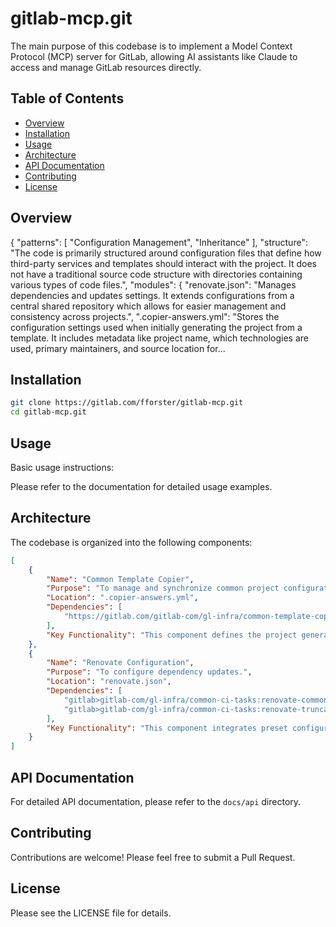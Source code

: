 # gitlab-mcp.git

The main purpose of this codebase is to implement a Model Context Protocol (MCP) server for GitLab, allowing AI assistants like Claude to access and manage GitLab resources directly.

## Table of Contents

- [Overview](#overview)
- [Installation](#installation)
- [Usage](#usage)
- [Architecture](#architecture)
- [API Documentation](#api-documentation)
- [Contributing](#contributing)
- [License](#license)

## Overview

{ "patterns": [ "Configuration Management", "Inheritance" ], "structure": "The code is primarily structured around configuration files that define how third-party services and templates should interact with the project. It does not have a traditional source code structure with directories containing various types of code files.", "modules": { "renovate.json": "Manages dependencies and updates settings. It extends configurations from a central shared repository which allows for easier management and consistency across projects.", ".copier-answers.yml": "Stores the configuration settings used when initially generating the project from a template. It includes metadata like project name, which technologies are used, primary maintainers, and source location for...

## Installation

```bash
git clone https://gitlab.com/fforster/gitlab-mcp.git
cd gitlab-mcp.git
```

## Usage

Basic usage instructions:

Please refer to the documentation for detailed usage examples.

## Architecture

The codebase is organized into the following components:

```json
[
    {
        "Name": "Common Template Copier",
        "Purpose": "To manage and synchronize common project configurations automatically.",
        "Location": ".copier-answers.yml",
        "Dependencies": [
            "https://gitlab.com/gitlab-com/gl-infra/common-template-copier.git"
        ],
        "Key Functionality": "This component defines the project generation template, including programming languages used (Golang), project ownership, and configuration for GitLab-specific features such as enterprise license settings."
    },
    {
        "Name": "Renovate Configuration",
        "Purpose": "To configure dependency updates.",
        "Location": "renovate.json",
        "Dependencies": [
            "gitlab>gitlab-com/gl-infra/common-ci-tasks:renovate-common",
            "gitlab>gitlab-com/gl-infra/common-ci-tasks:renovate-truncated-versions"
        ],
        "Key Functionality": "This component integrates preset configurations from GitLab's common continuous integration tasks to control the behavior of Renovate bot, guiding how dependencies are updated in the project."
    }
]
```
## API Documentation

For detailed API documentation, please refer to the `docs/api` directory.

## Contributing

Contributions are welcome! Please feel free to submit a Pull Request.

## License

Please see the LICENSE file for details.
